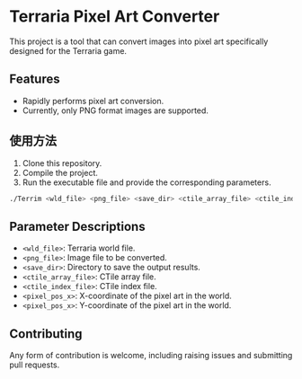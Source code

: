 # Terraria Pixel Art Converter

This project is a tool that can convert images into pixel art specifically designed for the Terraria game.

## Features

- Rapidly performs pixel art conversion.
- Currently, only PNG format images are supported.

## 使用方法

1. Clone this repository.
2. Compile the project.
3. Run the executable file and provide the corresponding parameters.

```bash
./Terrim <wld_file> <png_file> <save_dir> <ctile_array_file> <ctile_index_file> <pixel_pos_x> <pixel_pos_y>
```

## Parameter Descriptions

- `<wld_file>`: Terraria world file.
- `<png_file>`: Image file to be converted.
- `<save_dir>`: Directory to save the output results.
- `<ctile_array_file>`: CTile array file.
- `<ctile_index_file>`: CTile index file.
- `<pixel_pos_x>`: X-coordinate of the pixel art in the world.
- `<pixel_pos_x>`: Y-coordinate of the pixel art in the world.

## Contributing

Any form of contribution is welcome, including raising issues and submitting pull requests.
